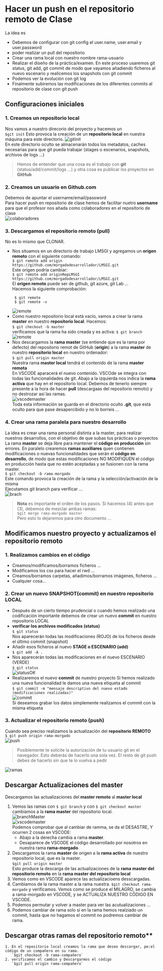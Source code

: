 # Hacer un push en el repositorio remoto de Clase
La idea es 
* Debemos de configurar con git config el user.name, user.email y user.password
* poder realizar un pull del repositorio
* Crear una rama local con nuestro nombre rama-usuario
* Realizar el diseño de la práctica/examen. En este proceso usaremos git status, git add, git commit de modo que vayamos añadiendo ficheros al nuevo escenario y realicemos los snapshots con git commit
* Podemos ver la evolución con git log
* Finalmente subiremos las modificaciones de los diferentes commits al repositorio de clase con git push
## Configuraciones iniciales
  ### 1. Creamos un repositorio local
   Nos vamos a nuestro direcorio del proyecto y hacemos un  
   `$git init` Esto provoca la creación de un **repositorio local** en nuestra máquina para este directorio.
   ![gitinit](./img/gitinit.png)  
   En este directorio oculto se almacenarán todos los metadatos, caches necesarias para que git pueda trabajar (stages o escenarios, snapshots, archivos de logs ...)  
   > Hemos de entender que una cosa es el trabajo con **git** (status/add/commit/logs ...) y otra cosa es publicar los proyectos en **GitHub**  
  ### 2. Creamos un usuario en Github.com 
   Debemos de apuntar el username/email/password  
   Para hacer push en repositorio de clase hemos de facilitar nuetro **username** para que el profesor nos añada como colaboradores en el repositorio de clase  
    ![colaboradores](./img/colaboradores.png)
  ### 3. Descargamos el repositorio remoto (pull)  
   No es lo mismo que CLONAR. 
   * Nos situamos en un directorio de trabajo LMSGI y agregamos un **origen remoto** con el siguiente comando:  
   `$ git remote add origin https://github.com/morgadodesarrollador/LMSGI.git`  
   Este origen podría cambiar:  
   `$ git remote add originRepLMSGI https://github.com/morgadodesarrollador/LMSGI.git`  
   El  **origen remoto** puede ser de github, git azure, git Lab ...   
   Hacemos la siguiente comprobación:  
     ```
      $ git remote  
      $ git remote -v
     ``` 
     ![remote](./img/remote.png)
   * Como nuestro repositorio local está vacío, vamos a crear la rama **master** en nuestro **repositorio local**. Hacemos:  
    `$ git checkout -b master`  
    verificamos que la rama ha sido creada y es activa: 
     `$ git branch`  
      ![remote](./img/brachmaster.png)
   * Nos descargamos la **rama master** (se entiende que es la rama por defecto) del repositorio remot de GitHub (**origin**) a la rama **master** de nuestro **repositorio local** en nuestro ordenador:  
    `$ git pull origin master`  
    Nuestra rama **master local** tendrá el contenido de la rama **master remota**  
    En VSCODE aparacerá el nuevo contenido. VSCOde se integra con todas las funcionalidades de git. Abajo a la izquierda nos indica la **rama activa** que hay en el repositorio local. Debemos de tenerlo siempre presente a la hora de hacer **pull** (descargaas del repositorio remoto) y no destrozar así las ramas.  
    ![vscodemaster](./img/vscodemaster.png)  
    Toda esta información se guarda en el directorio oculto **.git**, que está oculto para que pase desapercibido y no lo borreis ...  
  ### 4. Crear una rama paralela para nuestro desarrollo  
  La idea es crear una rama personal distinta a la master, para realizar nuestros desarrollos, con el objetivo de que subas tus prácticas o proyectos  
  La rama **master** se deja libre para mantener el **código en producción** sin errores.
  En paralelo crearemos **ramas auxiliares** quen contienen modificaciones o nuevas funcionalidades que serán el **código en desarrollo**, de modo que estas modificaciones NO MODIFIQUEN el código en producción hasta que no estén aceptadas y se fusionen con la rama master.  
  `$ git checkout -b rama-morgado`  
  Este comando provoca la creación de la rama y la selección/activación de la misma   
  Ejecutamos git branch para verificar ...  
  ![brach](./img/branh.png)  
  > **Nota** es importante el orden de los pasos. Si hacemos (4) antes que (3), debemos de mezclar ambas ramas:  
    `$git merge rama-morgado master`  
    Pero esto lo dejaremos para otro documento ...
## Modificamos nuestro proyecto y actualizamos el repositorio remoto 
   ### 1. Realizamos cambios en el código  
  * Creamos/modificamos/borramos ficheros ...
  * Modificamos los css para hacer el rwd ...
  * Creamos/borramos carpetas, añadimos/borramos imágenes, ficheros ...
  * Cualquier cosa...
   ### 2. Crear un nuevo SNAPSHOT(commit) en nuestro repositorio LOCAL
  * Después de un cierto tiempo prudencial o cuando hemos realizado una codificación importante debemos de  crear un nuevo **commit** en nuestro repositorio LOCAL  
  * **verificar los archivos modificados (status)**  
    `$ git status`  
    Nos aparecerán todas las modificaciones (ROJO) de los ficheros desde el último commit (snapshot)  
  * Añadir esos ficheros al nuevo **STAGE o ESCENARIO (add)**  
    `$ git add -A .`
  * Nos aparecerán todas las modificaciones en el nuevo ESCENARIO (VERDE)  
    `$ git status`  
    ![statusOK](./img/statusOK.png)
  * Realizaremos el nuevo **commit** de nuestro proyecto
    Si hemos realizado una nueva funcionalidad le damos una nueva etiqueta al commit  
    `$ git commit -m "mensaje descriptivo del nuevo estado (modificaciones realizadas)"`    
    ![commit](./img/commit.png)  
    Si deseamos grabar los datos simplemente realizamos el commit con la misma etiqueta
   ### 3. Actualizar el repositorio remoto (push)
  Cuando sea preciso realizamos la actualización del **repositorio REMOTO**  
   `$ git push origin rama-morgado`  
    ![push](./img/push.png)  
  > Posiblemente te solicite la autorización  de tu usuario git en el navegador. Esto deberás de hacerlo una sola vez. El resto de git push debes de hacerlo sin que te lo vuelva a pedir   
    
  ![ramas](./img/ramas.png)  
## Descargar Actualizaciones del master 
  Descargamos las actualizaciones del **master remoto** al **master local**  
  1. Vemos las ramas con `$ git branch` y con `$ git checkout master` cambiamos a la **rama master** del repositorio local.  
      ![branchMaster](./img/brachmaster.png)  
      ![vscodemaster](./img/vscodemaster.png)  
    Podemos comprobar que al cambiar de ramma, se da el DESASTRE, Y ocurren 2 cosas en VSCODE:  
      * Abajo a la derecha cambia a rama **master**.  
      * Desaparece de VSCODE el código desarrollado por nosotros en nuestra rama **rama-morgado**  
  2. Descargamos la rama **master** de origen a la **rama activa** de nuestro repositorio local, que es la master.  
    `$git pull origin master`  
    Esto produce la descarga  de las actualizaciones de la **rama master del repositorio remoto** en la **rama master del repositorio local**  
  3. Vemos como en VSCODE aparece las actualizacioens desscargadas. 
  4. Cambiamos de la rama master a la rama nuestra. `$git checkout rama-morgado` y verificamos.
      Vemos como se produce el MILAGRO, se cambia a rama-morgado en VSCODE, y se ACTUALIZA NUESTRO CÓDIGO EN VSCODE.
  5. Podemos permutar y volver a master para ver las acutualizaciones ...
  6. Podemos cambiar de rama solo si en la rama hemos realziado un commit, hasta que no hagamos el commit no podremos cambiar de rama.
## Descargar otras ramas del repositorio remoto** 
    1. En el repositorio local creamos la rama que deseo descargar, pe:el código de un compañero en su rama.  
       `$git checkout -b rama-compañero`  
    2. verificamos el cambio y Descargarmos el código
       `$git pull origin rama-compañero`